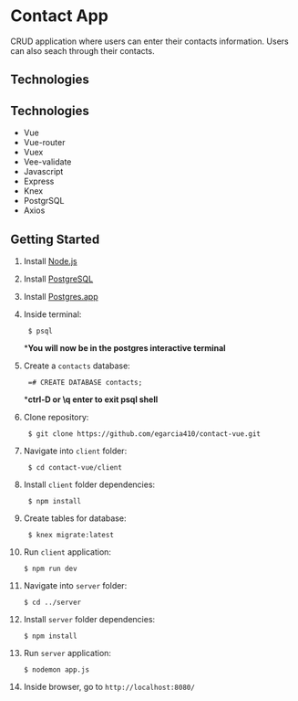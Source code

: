 # Contact App

CRUD application where users can enter their contacts information. Users can also seach through their contacts.

## Technologies

## Technologies

* Vue
* Vue-router
* Vuex
* Vee-validate
* Javascript
* Express
* Knex
* PostgrSQL
* Axios

## Getting Started

1. Install [Node.js](https://nodejs.org/en/download/)
2. Install [PostgreSQL](https://www.postgresql.org/download/)
3. Install [Postgres.app](https://postgresapp.com/)
4. Inside terminal:

        $ psql

    ***You will now be in the postgres interactive terminal**

5. Create a `contacts` database:

        =# CREATE DATABASE contacts;

    ***ctrl-D or \q enter to exit psql shell**

6. Clone repository:

        $ git clone https://github.com/egarcia410/contact-vue.git

7. Navigate into `client` folder:

        $ cd contact-vue/client

8. Install `client` folder dependencies:

        $ npm install

9. Create tables for database:

        $ knex migrate:latest

10. Run `client` application:

        $ npm run dev

11. Navigate into `server` folder:

        $ cd ../server

12. Install `server` folder dependencies:

        $ npm install

13. Run `server` application:

        $ nodemon app.js
        
14. Inside browser, go to `http://localhost:8080/`


        